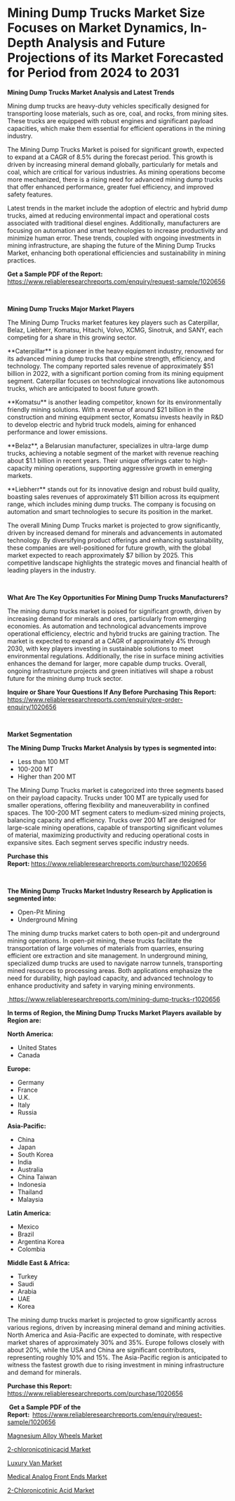 <p><h1>Mining Dump Trucks Market Size Focuses on Market Dynamics, In-Depth Analysis and Future Projections of its Market Forecasted for Period from 2024 to 2031</h1></p><p><strong>Mining Dump Trucks Market Analysis and Latest Trends</strong></p>
<p><p>Mining dump trucks are heavy-duty vehicles specifically designed for transporting loose materials, such as ore, coal, and rocks, from mining sites. These trucks are equipped with robust engines and significant payload capacities, which make them essential for efficient operations in the mining industry.</p><p>The Mining Dump Trucks Market is poised for significant growth, expected to expand at a CAGR of 8.5% during the forecast period. This growth is driven by increasing mineral demand globally, particularly for metals and coal, which are critical for various industries. As mining operations become more mechanized, there is a rising need for advanced mining dump trucks that offer enhanced performance, greater fuel efficiency, and improved safety features.</p><p>Latest trends in the market include the adoption of electric and hybrid dump trucks, aimed at reducing environmental impact and operational costs associated with traditional diesel engines. Additionally, manufacturers are focusing on automation and smart technologies to increase productivity and minimize human error. These trends, coupled with ongoing investments in mining infrastructure, are shaping the future of the Mining Dump Trucks Market, enhancing both operational efficiencies and sustainability in mining practices.</p></p>
<p><strong>Get a Sample PDF of the Report:&nbsp;</strong> <a href="https://www.reliableresearchreports.com/enquiry/request-sample/1020656?utm_campaign=40&utm_medium=2&utm_source=Github&utm_content=ia&utm_term=02112024&utm_id=mining-dump-trucks">https://www.reliableresearchreports.com/enquiry/request-sample/1020656</a></p>
<p>&nbsp;</p>
<p><strong>Mining Dump Trucks Major Market Players</strong></p>
<p><p>The Mining Dump Trucks market features key players such as Caterpillar, Belaz, Liebherr, Komatsu, Hitachi, Volvo, XCMG, Sinotruk, and SANY, each competing for a share in this growing sector.</p><p>**Caterpillar** is a pioneer in the heavy equipment industry, renowned for its advanced mining dump trucks that combine strength, efficiency, and technology. The company reported sales revenue of approximately $51 billion in 2022, with a significant portion coming from its mining equipment segment. Caterpillar focuses on technological innovations like autonomous trucks, which are anticipated to boost future growth.</p><p>**Komatsu** is another leading competitor, known for its environmentally friendly mining solutions. With a revenue of around $21 billion in the construction and mining equipment sector, Komatsu invests heavily in R&D to develop electric and hybrid truck models, aiming for enhanced performance and lower emissions.</p><p>**Belaz**, a Belarusian manufacturer, specializes in ultra-large dump trucks, achieving a notable segment of the market with revenue reaching about $1.1 billion in recent years. Their unique offerings cater to high-capacity mining operations, supporting aggressive growth in emerging markets.</p><p>**Liebherr** stands out for its innovative design and robust build quality, boasting sales revenues of approximately $11 billion across its equipment range, which includes mining dump trucks. The company is focusing on automation and smart technologies to secure its position in the market.</p><p>The overall Mining Dump Trucks market is projected to grow significantly, driven by increased demand for minerals and advancements in automated technology. By diversifying product offerings and enhancing sustainability, these companies are well-positioned for future growth, with the global market expected to reach approximately $7 billion by 2025. This competitive landscape highlights the strategic moves and financial health of leading players in the industry.</p></p>
<p>&nbsp;</p>
<p><strong>What Are The Key Opportunities For Mining Dump Trucks Manufacturers?</strong></p>
<p><p>The mining dump trucks market is poised for significant growth, driven by increasing demand for minerals and ores, particularly from emerging economies. As automation and technological advancements improve operational efficiency, electric and hybrid trucks are gaining traction. The market is expected to expand at a CAGR of approximately 4% through 2030, with key players investing in sustainable solutions to meet environmental regulations. Additionally, the rise in surface mining activities enhances the demand for larger, more capable dump trucks. Overall, ongoing infrastructure projects and green initiatives will shape a robust future for the mining dump truck sector.</p></p>
<p><strong>Inquire or Share Your Questions If Any Before Purchasing This Report:</strong> <a href="https://www.reliableresearchreports.com/enquiry/pre-order-enquiry/1020656?utm_campaign=40&utm_medium=2&utm_source=Github&utm_content=ia&utm_term=02112024&utm_id=mining-dump-trucks">https://www.reliableresearchreports.com/enquiry/pre-order-enquiry/1020656</a></p>
<p>&nbsp;</p>
<p><strong>Market Segmentation</strong></p>
<p><strong>The Mining Dump Trucks Market Analysis by types is segmented into:</strong></p>
<p><ul><li>Less than 100 MT</li><li>100-200 MT</li><li>Higher than 200 MT</li></ul></p>
<p><p>The Mining Dump Trucks market is categorized into three segments based on their payload capacity. Trucks under 100 MT are typically used for smaller operations, offering flexibility and maneuverability in confined spaces. The 100-200 MT segment caters to medium-sized mining projects, balancing capacity and efficiency. Trucks over 200 MT are designed for large-scale mining operations, capable of transporting significant volumes of material, maximizing productivity and reducing operational costs in expansive sites. Each segment serves specific industry needs.</p></p>
<p><strong>Purchase this Report:&nbsp;</strong><a href="https://www.reliableresearchreports.com/purchase/1020656?utm_campaign=40&utm_medium=2&utm_source=Github&utm_content=ia&utm_term=02112024&utm_id=mining-dump-trucks">https://www.reliableresearchreports.com/purchase/1020656</a></p>
<p>&nbsp;</p>
<p><strong>The Mining Dump Trucks Market Industry Research by Application is segmented into:</strong></p>
<p><ul><li>Open-Pit Mining</li><li>Underground Mining</li></ul></p>
<p><p>The mining dump trucks market caters to both open-pit and underground mining operations. In open-pit mining, these trucks facilitate the transportation of large volumes of materials from quarries, ensuring efficient ore extraction and site management. In underground mining, specialized dump trucks are used to navigate narrow tunnels, transporting mined resources to processing areas. Both applications emphasize the need for durability, high payload capacity, and advanced technology to enhance productivity and safety in varying mining environments.</p></p>
<p><a href="https://www.reliableresearchreports.com/mining-dump-trucks-r1020656?utm_campaign=40&utm_medium=2&utm_source=Github&utm_content=ia&utm_term=02112024&utm_id=mining-dump-trucks">&nbsp;https://www.reliableresearchreports.com/mining-dump-trucks-r1020656</a></p>
<p><strong>In terms of Region, the Mining Dump Trucks Market Players available by Region are:</strong></p>
<p>
    <p> <strong> North America: </strong>
        <ul>
            <li>United States</li>
            <li>Canada</li>
        </ul>
        </p> 
    <p> <strong> Europe: </strong>
        <ul>
            <li>Germany</li>
            <li>France</li>
            <li>U.K.</li>
            <li>Italy</li>
            <li>Russia</li>
        </ul>
        </p> 
    <p> <strong> Asia-Pacific: </strong>
        <ul>
            <li>China</li>
            <li>Japan</li>
            <li>South Korea</li>
            <li>India</li>
            <li>Australia</li>
            <li>China Taiwan</li>
            <li>Indonesia</li>
            <li>Thailand</li>
            <li>Malaysia</li>
        </ul>
        </p> 
    <p> <strong> Latin America: </strong>
        <ul>
            <li>Mexico</li>
            <li>Brazil</li>
            <li>Argentina Korea</li>
            <li>Colombia</li>
        </ul>
        </p> 
    <p> <strong> Middle East & Africa: </strong>
        <ul>
            <li>Turkey</li>
            <li>Saudi</li>
            <li>Arabia</li>
            <li>UAE</li>
            <li>Korea</li>
        </ul>
    </p>
    </p>
<p><p>The mining dump trucks market is projected to grow significantly across various regions, driven by increasing mineral demand and mining activities. North America and Asia-Pacific are expected to dominate, with respective market shares of approximately 30% and 35%. Europe follows closely with about 20%, while the USA and China are significant contributors, representing roughly 10% and 15%. The Asia-Pacific region is anticipated to witness the fastest growth due to rising investment in mining infrastructure and demand for minerals.</p></p>
<p><strong>Purchase this Report: </strong><a href="https://www.reliableresearchreports.com/purchase/1020656?utm_campaign=40&utm_medium=2&utm_source=Github&utm_content=ia&utm_term=02112024&utm_id=mining-dump-trucks">https://www.reliableresearchreports.com/purchase/1020656</a></p>
<p>&nbsp;<strong>Get a Sample PDF of the Report:&nbsp;&nbsp;</strong><a href="https://www.reliableresearchreports.com/enquiry/request-sample/1020656?utm_campaign=40&utm_medium=2&utm_source=Github&utm_content=ia&utm_term=02112024&utm_id=mining-dump-trucks">https://www.reliableresearchreports.com/enquiry/request-sample/1020656</a></p>
<p><strong></strong></p>
<p><p><a href="https://github.com/alespiliffe/Market-Research-Report-List-1/blob/main/magnesium-alloy-wheels-market.md?utm_campaign=40&utm_medium=2&utm_source=Github&utm_content=ia&utm_term=02112024&utm_id=mining-dump-trucks">Magnesium Alloy Wheels Market</a></p><p><a href="https://www.linkedin.com/pulse/2-chloronicotinicacid-market-maturity-analysis-regional-disparities-mvyfc?utm_campaign=40&utm_medium=2&utm_source=Github&utm_content=ia&utm_term=02112024&utm_id=mining-dump-trucks">2-chloronicotinicacid Market</a></p><p><a href="https://github.com/darcy8m10dupre/Market-Research-Report-List-1/blob/main/luxury-van-market.md?utm_campaign=40&utm_medium=2&utm_source=Github&utm_content=ia&utm_term=02112024&utm_id=mining-dump-trucks">Luxury Van Market</a></p><p><a href="https://issuu.com/reportprime-2/docs/medical-analog-front-ends-market-si_da1d440e0a53a7?utm_campaign=40&utm_medium=2&utm_source=Github&utm_content=ia&utm_term=02112024&utm_id=mining-dump-trucks">Medical Analog Front Ends Market</a></p><p><a href="https://www.linkedin.com/pulse/2-chloronicotinic-acid-market-opportunities-emerging-0kgvc?utm_campaign=40&utm_medium=2&utm_source=Github&utm_content=ia&utm_term=02112024&utm_id=mining-dump-trucks">2-Chloronicotinic Acid Market</a></p></p>